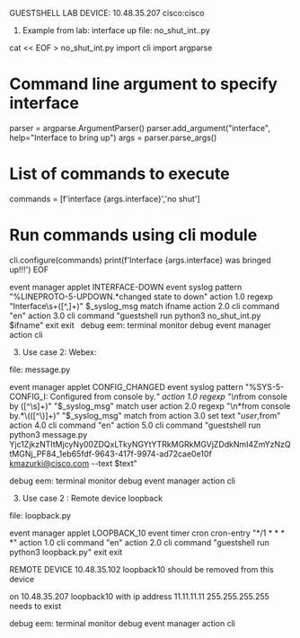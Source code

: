 GUESTSHELL LAB DEVICE:
10.48.35.207 cisco:cisco

1. Example from lab: interface up
file: no_shut_int..py

cat << EOF > no_shut_int.py
import cli
import argparse
# Command line argument to specify interface
parser = argparse.ArgumentParser()
parser.add_argument("interface", help="Interface to bring up")
args = parser.parse_args()
# List of commands to execute
commands = [f'interface {args.interface}','no shut']
# Run commands using cli module
cli.configure(commands)
print(f'Interface {args.interface} was bringed up!!!')
EOF

event manager applet INTERFACE-DOWN
event syslog pattern "%LINEPROTO-5-UPDOWN.*changed state to down"
action 1.0 regexp "Interface\s+([^,]+)" $_syslog_msg match ifname
action 2.0 cli command "en"
action 3.0 cli command "guestshell run python3 no_shut_int.py $ifname"
exit
exit
 
debug eem:
terminal monitor 
debug event manager action cli


3. Use case 2: Webex:

file: message.py

event manager applet CONFIG_CHANGED
 event syslog pattern "%SYS-5-CONFIG_I: Configured from console by.*"
 action 1.0 regexp "\n*from console by ([^\s]+)" "$_syslog_msg" match user
 action 2.0 regexp "\n*from console by.*\(([^\)]+)" "$_syslog_msg" match from
 action 3.0 set text "$user,$from"
 action 4.0 cli command "en"
 action 5.0 cli command "guestshell run python3 message.py Yjc1ZjkzNTItMjcyNy00ZDQxLTkyNGYtYTRkMGRkMGVjZDdkNmI4ZmYzNzQtMGNj_PF84_1eb65fdf-9643-417f-9974-ad72cae0e10f kmazurki@cisco.com --text $text"

debug eem:
terminal monitor 
debug event manager action cli



3. Use case 2 : Remote device loopback

file: loopback.py

event manager applet LOOPBACK_10
event timer cron cron-entry "*/1 * * * *"
action 1.0 cli command "en"
action 2.0 cli command "guestshell run python3 loopback.py"
exit
exit

REMOTE DEVICE 10.48.35.102 loopback10 should be removed from this device

on 10.48.35.207 loopback10 with ip address 11.11.11.11 255.255.255.255 needs to exist

debug eem:
terminal monitor 
debug event manager action cli